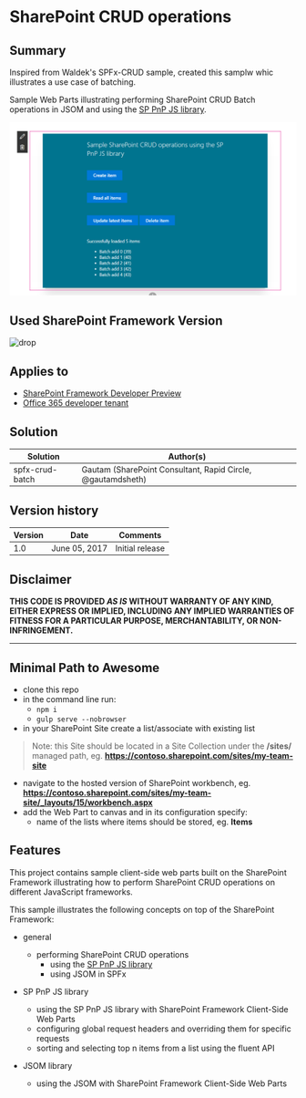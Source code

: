 # SharePoint CRUD operations

## Summary

Inspired from Waldek's SPFx-CRUD sample, created this samplw whic illustrates a use case of batching.

Sample Web Parts illustrating performing SharePoint CRUD Batch operations in JSOM and using the [SP PnP JS library](https://github.com/OfficeDev/PnP-JS-Core).

![Sample To do SharePoint Framework Client-Side Web Part built using PnP JS Core and JSOM](./assets/preview.png)

## Used SharePoint Framework Version 
![drop](https://img.shields.io/badge/drop-GA-green.svg)

## Applies to

* [SharePoint Framework Developer Preview](http://dev.office.com/sharepoint/docs/spfx/sharepoint-framework-overview)
* [Office 365 developer tenant](http://dev.office.com/sharepoint/docs/spfx/set-up-your-developer-tenant)

## Solution

Solution|Author(s)
--------|---------
spfx-crud-batch|Gautam (SharePoint Consultant, Rapid Circle, @gautamdsheth)

## Version history

Version|Date|Comments
-------|----|--------
1.0|June 05, 2017|Initial release

## Disclaimer
**THIS CODE IS PROVIDED *AS IS* WITHOUT WARRANTY OF ANY KIND, EITHER EXPRESS OR IMPLIED, INCLUDING ANY IMPLIED WARRANTIES OF FITNESS FOR A PARTICULAR PURPOSE, MERCHANTABILITY, OR NON-INFRINGEMENT.**

---

## Minimal Path to Awesome

- clone this repo
- in the command line run:
  - `npm i`
  - `gulp serve --nobrowser`
- in your SharePoint Site create a list/associate with existing list

> Note: this Site should be located in a Site Collection under the **/sites/** managed path, eg. **https://contoso.sharepoint.com/sites/my-team-site**

- navigate to the hosted version of SharePoint workbench, eg. **https://contoso.sharepoint.com/sites/my-team-site/_layouts/15/workbench.aspx**
- add the Web Part to canvas and in its configuration specify:
  - name of the lists where items should be stored, eg. **Items**

## Features

This project contains sample client-side web parts built on the SharePoint Framework illustrating how to perform SharePoint CRUD operations on different JavaScript frameworks.

This sample illustrates the following concepts on top of the SharePoint Framework:

- general
  - performing SharePoint CRUD operations    
    - using the [SP PnP JS library](https://github.com/OfficeDev/PnP-JS-Core)
    - using JSOM in SPFx  

- SP PnP JS library
  - using the SP PnP JS library with SharePoint Framework Client-Side Web Parts
  - configuring global request headers and overriding them for specific requests
  - sorting and selecting top n items from a list using the fluent API
- JSOM library
  - using the JSOM with SharePoint Framework Client-Side Web Parts
  
